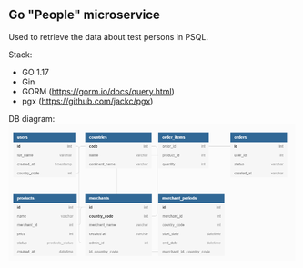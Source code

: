 ## Go "People" microservice

Used to retrieve the data about test persons in PSQL.

Stack:
- GO 1.17
- Gin
- GORM (https://gorm.io/docs/query.html)
- pgx (https://github.com/jackc/pgx)

DB diagram:
![img.png](img.png)